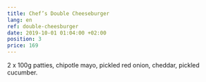 ```yaml
---
title: Chef’s Double Cheeseburger
lang: en
ref: double-cheesburger
date: 2019-10-01 01:04:00 +02:00
position: 3
price: 169
---
```


2 x 100g patties, chipotle mayo, pickled red onion, cheddar, pickled cucumber.

